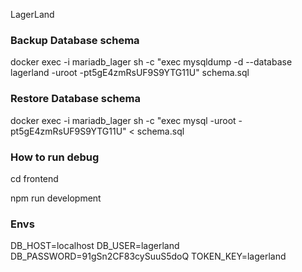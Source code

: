 LagerLand

### Backup Database schema

docker exec -i mariadb_lager sh -c "exec mysqldump -d --database lagerland -uroot -pt5gE4zmRsUF9S9YTG11U" schema.sql

### Restore Database schema

docker exec -i mariadb_lager sh -c "exec mysql -uroot -pt5gE4zmRsUF9S9YTG11U" < schema.sql

### How to run debug

cd frontend

npm run development

### Envs

DB_HOST=localhost
DB_USER=lagerland
DB_PASSWORD=91gSn2CF83cySuuS5doQ
TOKEN_KEY=lagerland
